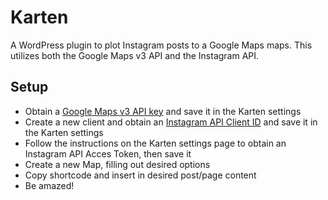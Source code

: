 Karten
======

A WordPress plugin to plot Instagram posts to a Google Maps maps. This utilizes both the Google Maps v3 API and the Instagram API.

## Setup
- Obtain a [Google Maps v3 API key](https://code.google.com/apis/console) and save it in the Karten settings
- Create a new client and obtain an [Instagram API Client ID](http://instagram.com/developer/clients/manage/) and save it in the Karten settings
- Follow the instructions on the Karten settings page to obtain an Instagram API Acces Token, then save it
- Create a new Map, filling out desired options
- Copy shortcode and insert in desired post/page content
- Be amazed!
